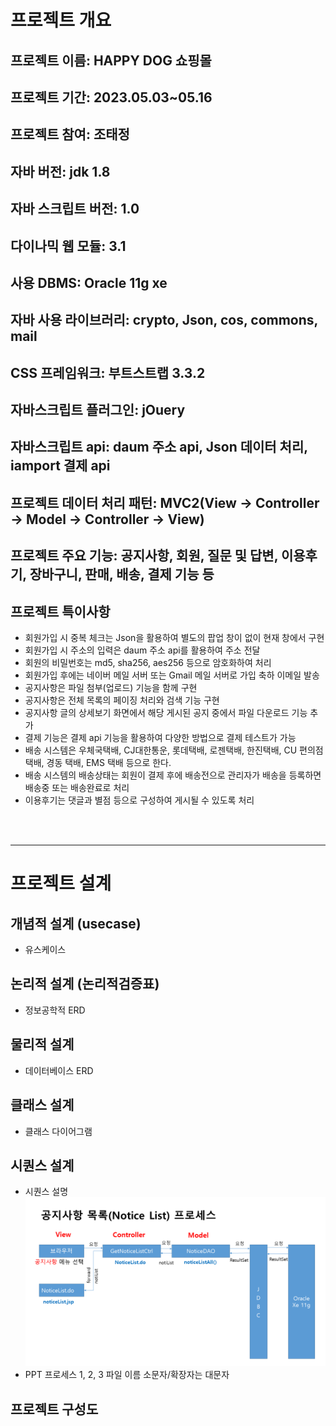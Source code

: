 # 프로젝트 개요

## 프로젝트 이름: HAPPY DOG 쇼핑몰

## 프로젝트 기간: 2023.05.03~05.16

## 프로젝트 참여: 조태정

## 자바 버전: jdk 1.8

## 자바 스크립트 버전: 1.0

## 다이나믹 웹 모듈: 3.1

## 사용 DBMS: Oracle 11g xe

## 자바 사용 라이브러리: crypto, Json, cos, commons, mail

## CSS 프레임워크: 부트스트랩 3.3.2

## 자바스크립트 플러그인: jOuery

## 자바스크립트 api: daum 주소 api, Json 데이터 처리, iamport 결제 api

## 프로젝트 데이터 처리 패턴: MVC2(View -> Controller -> Model -> Controller -> View)

## 프로젝트 주요 기능: 공지사항, 회원, 질문 및 답변, 이용후기, 장바구니, 판매, 배송, 결제 기능 등

## 프로젝트 특이사항
- 회원가입 시 중복 체크는 Json을 활용하여 별도의 팝업 창이 없이 현재 창에서 구현
- 회원가입 시 주소의 입력은 daum 주소 api를 활용하여 주소 전달
- 회원의 비밀번호는 md5, sha256, aes256 등으로 암호화하여 처리
- 회원가입 후에는 네이버 메일 서버 또는 Gmail 메일 서버로 가입 축하 이메일 발송
- 공지사항은 파일 첨부(업로드) 기능을 함께 구현
- 공지사항은 전체 목록의 페이징 처리와 검색 기능 구현
- 공지사항 글의 상세보기 화면에서 해당 게시된 공지 중에서 파일 다운로드 기능 추가
- 결제 기능은 결제 api 기능을 활용하여 다양한 방법으로 결제 테스트가 가능
- 배송 시스템은 우체국택배, CJ대한통운, 롯데택배, 로젠택배, 한진택배, CU 편의점 택배, 경동 택배, EMS 택배 등으로 한다.
- 배송 시스템의 배송상태는 회원이 결제 후에 배송전으로 관리자가 배송을 등록하면 배송중 또는 배송완료로 처리
- 이용후기는 댓글과 별점 등으로 구성하여 게시될 수 있도록 처리

<br><br>

-----------------------------------------------------------------------------------

# 프로젝트 설계

## 개념적 설계 (usecase)
- 유스케이스

## 논리적 설계 (논리적검증표)
- 정보공학적 ERD

## 물리적 설계
- 데이터베이스 ERD

## 클래스 설계
- 클래스 다이어그램

## 시퀀스 설계
- 시퀀스 설명
![공지사항 목록 프로세스](./img/sequence/seq1.PNG "공지사항 목록 프로세스")
- PPT 프로세스 1, 2, 3 파일 이름 소문자/확장자는 대문자

## 프로젝트 구성도

